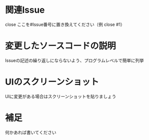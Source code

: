 # 関連Issue

close ここを#Issue番号に置き換えてください（例 close #1）

# 変更したソースコードの説明

Issueの記述の繰り返しにならないよう、プログラムレベルで簡単に列挙

# UIのスクリーンショット

UIに変更がある場合はスクリーンショットを貼りましょう

# 補足

何かあれば書いてください
